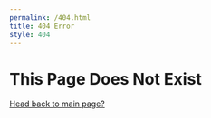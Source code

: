 ```yaml
---
permalink: /404.html
title: 404 Error
style: 404
---
```


# This Page Does Not Exist
[Head back to main page?](./index.md)
